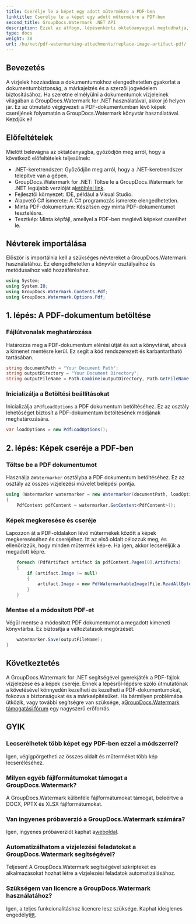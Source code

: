 ```yaml
---
title: Cserélje le a képet egy adott műtermékre a PDF-ben
linktitle: Cserélje le a képet egy adott műtermékre a PDF-ben
second_title: GroupDocs.Watermark .NET API
description: Ezzel az átfogó, lépésenkénti oktatóanyaggal megtudhatja, hogyan cserélheti le a PDF-dokumentumokban lévő képeket a GroupDocs.Watermark for .NET segítségével.
type: docs
weight: 38
url: /hu/net/pdf-watermarking-attachments/replace-image-artifact-pdf/
---
```

## Bevezetés
A vízjelek hozzáadása a dokumentumokhoz elengedhetetlen gyakorlat a dokumentumbiztonság, a márkajelzés és a szerzői jogvédelem biztosításához. Ha szeretne elmélyülni a dokumentumok vízjeleinek világában a GroupDocs.Watermark for .NET használatával, akkor jó helyen jár. Ez az útmutató végigvezeti a PDF-dokumentumban lévő képek cseréjének folyamatán a GroupDocs.Watermark könyvtár használatával. Kezdjük el!
## Előfeltételek
Mielőtt belevágna az oktatóanyagba, győződjön meg arról, hogy a következő előfeltételek teljesülnek:
- .NET-keretrendszer: Győződjön meg arról, hogy a .NET-keretrendszer telepítve van a gépen.
-  GroupDocs.Watermark for .NET: Töltse le a GroupDocs.Watermark for .NET legújabb verzióját a[letöltési link](https://releases.groupdocs.com/Watermark/net/).
- Fejlesztői környezet: IDE, például a Visual Studio.
- Alapvető C# ismerete: A C# programozás ismerete elengedhetetlen.
- Minta PDF-dokumentum: Készítsen egy minta PDF-dokumentumot tesztelésre.
- Tesztkép: Minta képfájl, amellyel a PDF-ben meglévő képeket cserélhet le.
## Névterek importálása
Először is importálnia kell a szükséges névtereket a GroupDocs.Watermark használatához. Ez elengedhetetlen a könyvtár osztályaihoz és metódusaihoz való hozzáféréshez.
```csharp
using System;
using System.IO;
using GroupDocs.Watermark.Contents.Pdf;
using GroupDocs.Watermark.Options.Pdf;
```

## 1. lépés: A PDF-dokumentum betöltése
### Fájlútvonalak meghatározása
Határozza meg a PDF-dokumentum elérési útját és azt a könyvtárat, ahová a kimenet mentésre kerül. Ez segít a kód rendszerezett és karbantartható tartásában.
```csharp
string documentPath = "Your Document Path";
string outputDirectory = "Your Document Directory";
string outputFileName = Path.Combine(outputDirectory, Path.GetFileName(documentPath));
```
### Inicializálja a Betöltési beállításokat
 Inicializálja a`PdfLoadOptions` a PDF dokumentum betöltéséhez. Ez az osztály lehetőséget biztosít a PDF-dokumentum betöltésének módjának meghatározására.
```csharp
var loadOptions = new PdfLoadOptions();
```
## 2. lépés: Képek cseréje a PDF-ben
### Töltse be a PDF dokumentumot
 Használja a`Watermarker` osztályba a PDF dokumentum betöltéséhez. Ez az osztály az összes vízjelezési művelet belépési pontja.
```csharp
using (Watermarker watermarker = new Watermarker(documentPath, loadOptions))
{
    PdfContent pdfContent = watermarker.GetContent<PdfContent>();
```
### Képek megkeresése és cseréje
Lapozzon át a PDF-oldalakon lévő műtermékek között a képek megkereséséhez és cseréjéhez. Itt az első oldalt célozzuk meg, és ellenőrizzük, hogy minden műtermék kép-e. Ha igen, akkor lecseréljük a megadott képre.
```csharp
    foreach (PdfArtifact artifact in pdfContent.Pages[0].Artifacts)
    {
        if (artifact.Image != null)
        {
            artifact.Image = new PdfWatermarkableImage(File.ReadAllBytes("Your Image Path"));
        }
    }
```
### Mentse el a módosított PDF-et
Végül mentse a módosított PDF dokumentumot a megadott kimeneti könyvtárba. Ez biztosítja a változtatások megőrzését.
```csharp
    watermarker.Save(outputFileName);
}
```

## Következtetés
 A GroupDocs.Watermark for .NET segítségével gyerekjáték a PDF-fájlok vízjelezése és a képek cseréje. Ennek a lépésről-lépésre szóló útmutatónak a követésével könnyedén kezelheti és kezelheti a PDF-dokumentumokat, fokozva a biztonságukat és a márkaépítésüket. Ha bármilyen problémába ütközik, vagy további segítségre van szüksége, a[GroupDocs.Watermark támogatási fórum](https://forum.groupdocs.com/c/watermark/19) egy nagyszerű erőforrás.
## GYIK
### Lecserélhetek több képet egy PDF-ben ezzel a módszerrel?
Igen, végigpörgetheti az összes oldalt és műterméket több kép lecseréléséhez.
### Milyen egyéb fájlformátumokat támogat a GroupDocs.Watermark?
A GroupDocs.Watermark különféle fájlformátumokat támogat, beleértve a DOCX, PPTX és XLSX fájlformátumokat.
### Van ingyenes próbaverzió a GroupDocs.Watermark számára?
 Igen, ingyenes próbaverziót kaphat a[weboldal](https://releases.groupdocs.com/).
### Automatizálhatom a vízjelezési feladatokat a GroupDocs.Watermark segítségével?
Teljesen! A GroupDocs.Watermark segítségével szkripteket és alkalmazásokat hozhat létre a vízjelezési feladatok automatizálásához.
### Szükségem van licencre a GroupDocs.Watermark használatához?
 Igen, a teljes funkcionalitáshoz licencre lesz szüksége. Kaphat ideiglenes engedélyt[itt](https://purchase.groupdocs.com/temporary-license/).